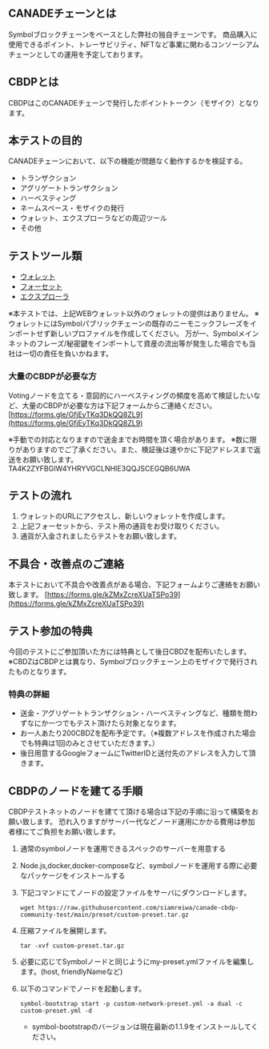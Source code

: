 
## CANADEチェーンとは
Symbolブロックチェーンをベースとした弊社の独自チェーンです。
商品購入に使用できるポイント、トレーサビリティ、NFTなど事業に関わるコンソーシアムチェーンとしての運用を予定しております。

## CBDPとは
CBDPはこのCANADEチェーンで発行したポイントトークン（モザイク）となります。

## 本テストの目的
CANADEチェーンにおいて、以下の機能が問題なく動作するかを検証する。

- トランザクション
- アグリゲートトランザクション
- ハーベスティング
- ネームスペース・モザイクの発行
- ウォレット、エクスプローラなどの周辺ツール
- その他

## テストツール類

- [ウォレット](https://wallet.test.siamreiwa.com/)
- [フォーセット](https://faucet.test.siamreiwa.com/)
- [エクスプローラ](https://explorer.test.siamreiwa.com/)

※本テストでは、上記WEBウォレット以外のウォレットの提供はありません。
※ウォレットにはSymbolパブリックチェーンの既存のニーモニックフレーズをインポートせず新しいプロファイルを作成してください。
万が一、Symbolメインネットのフレーズ/秘密鍵をインポートして資産の流出等が発生した場合でも当社は一切の責任を負いかねます。

### 大量のCBDPが必要な方

Votingノードを立てる・意図的にハーベスティングの頻度を高めて検証したいなど、大量のCBDPが必要な方は下記フォームからご連絡ください。
[https://forms.gle/GfjEyTKq3DkQQ8ZL9](https://forms.gle/GfjEyTKq3DkQQ8ZL9)

※手動での対応となりますので送金までお時間を頂く場合があります。
※数に限りがありますのでご了承ください。また、検証後は速やかに下記アドレスまで返送をお願い致します。
TA4K2ZYFBGIW4YHRYVGCLNHIE3QQJSCEGQB6UWA

## テストの流れ
1. ウォレットのURLにアクセスし、新しいウォレットを作成します。
1. 上記フォーセットから、テスト用の通貨をお受け取りください。
1. 通貨が入金されましたらテストをお願い致します。

## 不具合・改善点のご連絡
本テストにおいて不具合や改善点がある場合、下記フォームよりご連絡をお願い致します。
[https://forms.gle/kZMxZcreXUaTSPo39](https://forms.gle/kZMxZcreXUaTSPo39)

## テスト参加の特典
今回のテストにご参加頂いた方には特典として後日CBDZを配布いたします。
※CBDZはCBDPとは異なり、Symbolブロックチェーン上のモザイクで発行されたものとなります。

### 特典の詳細
- 送金・アグリゲートトランザクション・ハーベスティングなど、種類を問わずなにか一つでもテスト頂けたら対象となります。
- お一人あたり200CBDZを配布予定です。（※複数アドレスを作成された場合でも特典は1回のみとさせていただきます。）
- 後日用意するGoogleフォームにTwitterIDと送付先のアドレスを入力して頂きます。


## CBDPのノードを建てる手順

CBDPテストネットのノードを建てて頂ける場合は下記の手順に沿って構築をお願い致します。
恐れ入りますがサーバー代などノード運用にかかる費用は参加者様にてご負担をお願い致します。

1. 通常のsymbolノードを運用できるスペックのサーバーを用意する
1. 	Node.js,docker,docker-composeなど、symbolノードを運用する際に必要なパッケージをインストールする
1. 下記コマンドにてノードの設定ファイルをサーバにダウンロードします。

	`wget https://raw.githubusercontent.com/siamreiwa/canade-cbdp-community-test/main/preset/custom-preset.tar.gz`
1. 圧縮ファイルを展開します。
	
	`tar -xvf custom-preset.tar.gz`

1. 必要に応じてSymbolノードと同じようにmy-preset.ymlファイルを編集します。(host, friendlyNameなど)
1. 以下のコマンドでノードを起動します。

   `symbol-bootstrap start -p custom-network-preset.yml -a dual -c custom-preset.yml -d`
     - symbol-bootstrapのバージョンは現在最新の1.1.9をインストールしてください。
